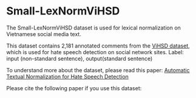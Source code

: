 # Small-LexNormViHSD
The Small-LexNormViHSD dataset is used for lexical normalization on Vietnamese social media text.

This dataset contains 2,181 annotated comments from the [ViHSD dataset](https://github.com/sonlam1102/vihsd), which is used for hate speech detection on social network sites.
Label: input (non-standard sentence), output(standard sentence)

To understand more about the dataset, please read this paper: [Automatic Textual Normalization for Hate Speech Detection](https://arxiv.org/abs/2311.06851)

Please cite the following paper if you use this dataset: 
